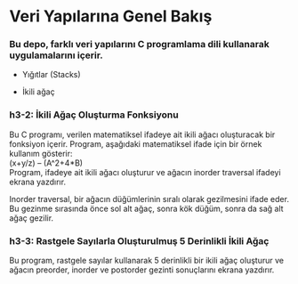 
# Veri Yapılarına Genel Bakış

<h3>Bu depo, farklı veri yapılarını C programlama dili kullanarak uygulamalarını içerir.</h3>

+ Yığıtlar (Stacks) </br>

+ İkili ağaç </br>


<h3>h3-2: İkili Ağaç Oluşturma Fonksiyonu </h3>
Bu C programı, verilen matematiksel ifadeye ait ikili ağacı oluşturacak bir fonksiyon içerir. Program, aşağıdaki matematiksel ifade için bir örnek kullanım gösterir: </br>
(x+y/z) – (A^2+4*B) </br>
Program, ifadeye ait ikili ağacı oluşturur ve ağacın inorder traversal ifadeyi ekrana yazdırır.</br>

Inorder traversal, bir ağacın düğümlerinin sıralı olarak gezilmesini ifade eder. Bu gezinme sırasında önce sol alt ağaç, sonra kök düğüm, sonra da sağ alt ağaç gezilir. </br>


<h3>h3-3: Rastgele Sayılarla Oluşturulmuş 5 Derinlikli İkili Ağaç </h3>
Bu program, rastgele sayılar kullanarak 5 derinlikli bir ikili ağaç oluşturur ve ağacın preorder, inorder ve postorder gezinti sonuçlarını ekrana yazdırır. </br>
